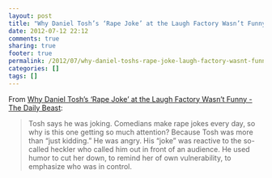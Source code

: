 ```yaml
---
layout: post
title: "Why Daniel Tosh’s ‘Rape Joke’ at the Laugh Factory Wasn’t Funny - The Daily Beast"
date: 2012-07-12 22:12
comments: true
sharing: true
footer: true
permalink: /2012/07/why-daniel-toshs-rape-joke-laugh-factory-wasnt-funny
categories: []
tags: []
---
```

From <a href="http://www.thedailybeast.com/articles/2012/07/11/why-daniel-tosh-s-rape-joke-at-the-laugh-factory-wasn-t-funny.html">Why Daniel Tosh’s ‘Rape Joke’ at the Laugh Factory Wasn’t Funny - The Daily Beast</a>:

<blockquote>Tosh says he was joking. Comedians make rape jokes every day, so why is this one getting so much attention? Because Tosh was more than “just kidding.” He was angry. His “joke” was reactive to the so-called heckler who called him out in front of an audience. He used humor to cut her down, to remind her of own vulnerability, to emphasize who was in control.</blockquote>

